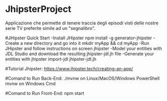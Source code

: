 # JhipsterProject

Applicazione che permette di tenere traccia degli episodi visti delle nostre serie TV preferite simile ad un "segnalibro". 



#JHipster Quick Start
-Install JHipster npm install -g generator-jhipster
-Create a new directory and go into it mkdir myApp && cd myApp
-Run JHipster and follow instructions on screen jhipster
-Model your entities with JDL Studio and download the resulting jhipster-jdl.jh file
-Generate your entities with jhipster import-jdl jhipster-jdl.jh


#Tutorial Jhipster:
https://www.jhipster.tech/creating-an-app/


#Comand to Run Back-End:
./mvnw on Linux/MacOS/Windows PowerShell 
mvnw on Windows Cmd

#Comand to Run Front-End:
npm start

